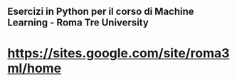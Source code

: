 ## Esercizi in Python per il corso di Machine Learning - Roma Tre University

# https://sites.google.com/site/roma3ml/home